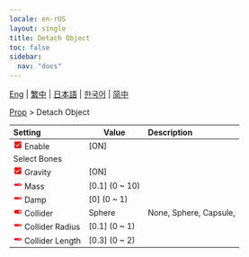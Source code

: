 ```yaml
---
locale: en-rUS
layout: single
title: Detach Object
toc: false
sidebar:
  nav: "docs"
---
```

[Eng](/dancexr/menu/2025.4/prop/detach_object) | [繁中](/tw/dancexr/menu/2025.4/prop/detach_object) | [日本語](/jp/dancexr/menu/2025.4/prop/detach_object) | [한국어](/kr/dancexr/menu/2025.4/prop/detach_object) | [简中](/zh/dancexr/menu/2025.4/prop/detach_object)

[Prop](../menu#Prop) > Detach Object



| Setting | Value | Description |
| :--- | --- | :--- |
| <img src="/images/icon/ic_check_on.png" alt="check on icon"/> Enable</nobr>| [ON] | 
|  Select Bones</nobr>|| 
| <img src="/images/icon/ic_check_on.png" alt="check on icon"/> Gravity</nobr>| [ON] | 
| <img src="/images/icon/ic_slider.png" alt="slider icon"/> Mass</nobr>| [0.1] (0 ~ 10) | 
| <img src="/images/icon/ic_slider.png" alt="slider icon"/> Damp</nobr>| [0] (0 ~ 1) | 
| <img src="/images/icon/ic_toggle_on.png" alt="toggle on icon"/> Collider</nobr>| Sphere | None, Sphere, Capsule, 
| <img src="/images/icon/ic_slider.png" alt="slider icon"/> Collider Radius</nobr>| [0.1] (0 ~ 1) | 
| <img src="/images/icon/ic_slider.png" alt="slider icon"/> Collider Length</nobr>| [0.3] (0 ~ 2) | 
